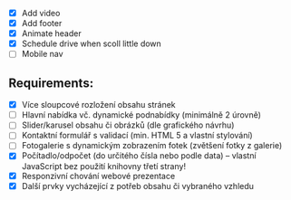 -   [x] Add video
-   [x] Add footer
-   [x] Animate header
-   [x] Schedule drive when scoll little down
-   [ ] Mobile nav

## Requirements:

-   [x] Více sloupcové rozložení obsahu stránek
-   [ ] Hlavní nabídka vč. dynamické podnabídky (minimálně 2 úrovně)
-   [ ] Slider/karusel obsahu či obrázků (dle grafického návrhu)
-   [ ] Kontaktní formulář s validací (min. HTML 5 a vlastní stylování)
-   [ ] Fotogalerie s dynamickým zobrazením fotek (zvětšení fotky z galerie)
-   [x] Počítadlo/odpočet (do určitého čísla nebo podle data) – vlastní JavaScript bez použití knihovny třetí strany!
-   [x] Responzivní chování webové prezentace
-   [x] Další prvky vycházející z potřeb obsahu či vybraného vzhledu
